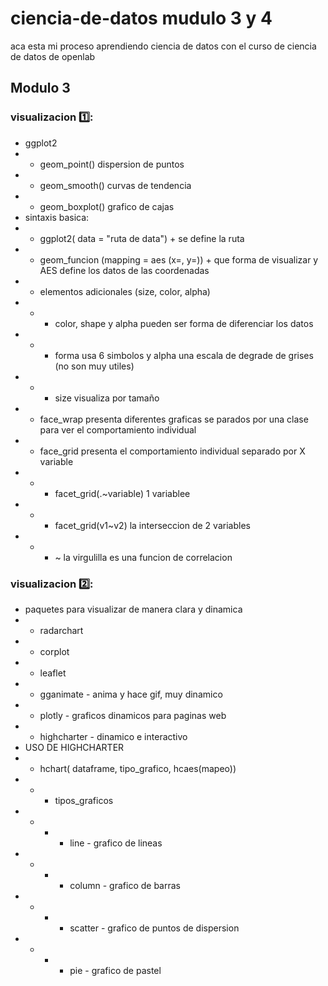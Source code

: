 # ciencia-de-datos mudulo 3 y 4
aca esta mi proceso aprendiendo ciencia de datos con el curso de ciencia de datos de openlab
## Modulo 3
### visualizacion 1️⃣:
- ggplot2 
- - geom_point() dispersion de puntos
- - geom_smooth() curvas de tendencia
- - geom_boxplot() grafico de cajas 
- sintaxis basica:
- - ggplot2( data = "ruta de data") +  se define la ruta
- - geom_funcion (mapping = aes (x=, y=)) +  que forma de visualizar  y AES define los datos de las coordenadas 
- - elementos adicionales (size, color, alpha)
- - - color, shape y alpha pueden ser forma de diferenciar los datos 
- - - forma usa 6 simbolos y alpha una escala de degrade de grises (no son muy utiles)
- - - size visualiza por tamaño 
- - face_wrap presenta diferentes graficas se parados por una clase para ver el comportamiento individual
- - face_grid presenta el comportamiento individual separado por X variable
- - - facet_grid(.~variable) 1 variablee
- - - facet_grid(v1~v2) la interseccion de 2 variables 
- - - ~ la virgulilla es una funcion de correlacion

### visualizacion 2️⃣:
- paquetes para visualizar de manera clara y dinamica
- - radarchart
- - corplot
- - leaflet
- - gganimate - anima y hace gif, muy dinamico 
- - plotly - graficos dinamicos para paginas web
- - highcharter - dinamico e interactivo
- USO DE HIGHCHARTER 
- - hchart( dataframe, tipo_grafico, hcaes(mapeo))
- - - tipos_graficos
- - - - line - grafico de lineas
- - - - column - grafico de barras
- - - - scatter - grafico de puntos de dispersion
- - - - pie - grafico de pastel

